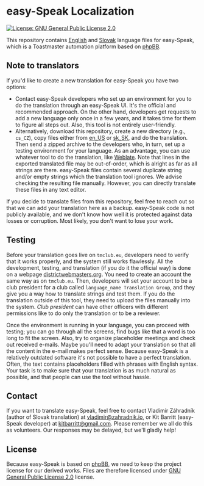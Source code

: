 # easy-Speak Localization
[![License: GNU General Public License 2.0](https://img.shields.io/badge/license-GPL%202.0-blue)](LICENSE)

This repository contains [English](en_US) and [Slovak](sk_SK) language files for easy-Speak, which is a Toastmaster automation platform based on [phpBB](https://www.phpbb.com/).

## Note to translators
If you'd like to create a new translation for easy-Speak you have two options:
- Contact easy-Speak developers who set up an environment for you to do the translation through an easy-Speak UI. It's the official and recommended approach. On the other hand, developers get requests to add a new language only once in a few years, and it takes time for them to figure all steps out. Also, this tool is not entirely user-friendly.
- Alternatively, download this repository, create a new directory (e.g., `cs_CZ`), copy files either from [en_US](en_US) or [sk_SK](sk_SK), and do the translation. Then send a zipped archive to the developers who, in turn, set up a testing environment for your language. As an advantage, you can use whatever tool to do the translation, like [Weblate](https://weblate.org/). Note that lines in the exported translated file may be out-of-order, which is alright as far as all strings are there. easy-Speak files contain several duplicate string and/or empty strings which the translation tool ignores. We advise checking the resulting file manually. However, you can directly translate these files in any text editor.

If you decide to translate files from this repository, feel free to reach out so that we can add your translation here as a backup. easy-Speak code is not publicly available, and we don't know how well it is protected against data losses or corruption. Most likely, you don't want to lose your work.

## Testing
Before your translation goes live on `tmclub.eu`, developers need to verify that it works properly, and the system still works flawlessly. All the development, testing, and translation (if you do it the official way) is done on a webpage [districtwebmasters.org](https://districtwebmasters.org). You need to create an account the same way as on `tmclub.eu`. Then, developers will set your account to be a club president for a club called `language_name Translation Group`, and they give you a way how to translate strings and test them. If you do the translation outside of this tool, they need to upload the files manually into the system. *Club president* can have other officers with different permissions like to do only the translation or to be a reviewer.

Once the environment is running in your language, you can proceed with testing; you can go through all the screens, find bugs like that a word is too long to fit the screen. Also, try to organize placeholder meetings and check out received e-mails. Maybe you'll need to adapt your translation so that all the content in the e-mail makes perfect sense. Because easy-Speak is a relatively outdated software it's not possible to have a perfect translation. Often, the text contains placeholders filled with phrases with English syntax. Your task is to make sure that your translation is as much natural as possible, and that people can use the tool without hassle.

## Contact
If you want to translate easy-Speak, feel free to contact Vladimír Záhradník (author of Slovak translation) at vladimir@zahradnik.io, or Kit Barritt (easy-Speak developer) at kitbarritt@gmail.com.
Please remember we all do this as volunteers. Our responses may be delayed, but we'll gladly help!

## License
Because easy-Speak is based on [phpBB](https://www.phpbb.com/), we need to keep the project license for our derived works. Files are therefore licensed under [GNU General Public License 2.0](LICENSE) license.